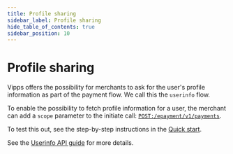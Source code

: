 ```yaml
---
title: Profile sharing
sidebar_label: Profile sharing
hide_table_of_contents: true
sidebar_position: 10
---
```


# Profile sharing

Vipps offers the possibility for merchants to ask for the user's profile
information as part of the payment flow. We call this the `userinfo` flow.

To enable the possibility to fetch profile information for a user, the merchant
can add a `scope` parameter to the initiate call:
[`POST:/epayment/v1/payments`](https://developer.vippsmobilepay.com/api/epayment#tag/CreatePayments/operation/createPayment).

To test this out, see the step-by-step instructions in the
[Quick start](../quick-start.md).

See the
[Userinfo API guide](https://developer.vippsmobilepay.com/docs/APIs/userinfo-api)
for more details.

